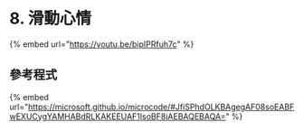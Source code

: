 # 8. 滑動心情

{% embed url="https://youtu.be/bipIPRfuh7c" %}

## 參考程式

{% embed url="https://microsoft.github.io/microcode/#JfiSPhdOLKBAgegAF08soEABFwEXUCygYAMHABdRLKAKEEUAF1IsoBF8jAEBAQEBAQA=" %}

